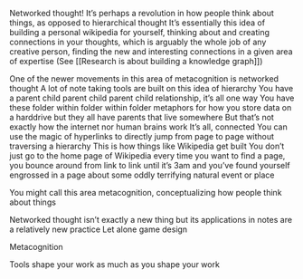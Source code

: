 Networked thought! It’s perhaps a revolution in how people think about things, as opposed to hierarchical thought
It’s essentially this idea of building a personal wikipedia for yourself, thinking about and creating connections in your thoughts, which is arguably the whole job of any creative person, finding the new and interesting connections in a given area of expertise (See [[Research is about building a knowledge graph]])

One of the newer movements in this area of metacognition is networked thought
A lot of note taking tools are built on this idea of hierarchy
You have a parent child parent child parent child relationship, it’s all one way
You have these folder within folder within folder metaphors for how you store data on a harddrive but they all have parents that live somewhere
But that’s not exactly how the internet nor human brains work
It’s all, connected
You can use the magic of hyperlinks to directly jump from page to page without traversing a hierarchy
This is how things like Wikipedia get built
You don’t just go to the home page of Wikipedia every time you want to find a page, you bounce around from link to link until it’s 3am and you’ve found yourself engrossed in a page about some oddly terrifying natural event or place

You might call this area metacognition, conceptualizing how people think about things

Networked thought isn’t exactly a new thing but its applications in notes are a relatively new practice
Let alone game design

Metacognition

Tools shape your work as much as you shape your work